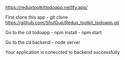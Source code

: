 https://reduxtoolkittodoapp.netlify.app/

First clone this app - git clone https://github.com/ShulGup/Redux_toolkit_todoapp.git


Go to the cd todoapp - npm install - npm start


Go to the cd backend - node server 


Your application is coneccted to backend successfully
